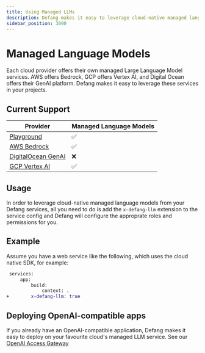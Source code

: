 ```yaml
---
title: Using Managed LLMs
description: Defang makes it easy to leverage cloud-native managed language models.
sidebar_position: 3000
---
```


# Managed Language Models

Each cloud provider offers their own managed Large Language Model services. AWS offers Bedrock, GCP offers Vertex AI, and Digital Ocean offers their GenAI platform. Defang makes it easy to leverage these services in your projects.

## Current Support

| Provider | Managed Language Models |
| --- | --- |
| [Playground](/docs/providers/playground#managed-large-language-models) | ✅ |
| [AWS Bedrock](/docs/providers/aws#managed-large-language-models) | ✅ |
| [DigitalOcean GenAI](/docs/providers/digitalocean#future-improvements) | ❌ |
| [GCP Vertex AI](/docs/providers/gcp#managed-large-language-models) | ✅ |

## Usage

In order to leverage cloud-native managed language models from your Defang services, all you need to do is add the `x-defang-llm` extension to the service config and Defang will configure the approprate roles and permissions for you.

## Example

Assume you have a web service like the following, which uses the cloud native SDK, for example:

```diff
 services:
     app:
         build:
             context: .
+        x-defang-llm: true
```

## Deploying OpenAI-compatible apps

If you already have an OpenAI-compatible application, Defang makes it easy to deploy on your favourite cloud's managed LLM service. See our [OpenAI Access Gateway](/docs/concepts/managed-llms/openai-access-gateway)
